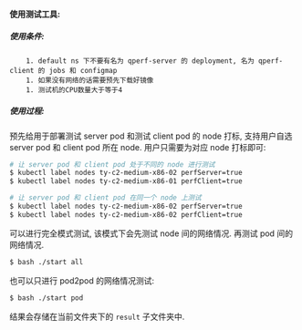 #### 使用测试工具:

##### 使用条件:

		1. default ns 下不要有名为 qperf-server 的 deployment, 名为 qperf-client 的 jobs 和 configmap
		1. 如果没有网络的话需要预先下载好镜像
		1. 测试机的CPU数量大于等于4



##### 使用过程:

预先给用于部署测试 server pod 和测试 client pod 的 node 打标, 支持用户自选 server pod 和 client pod 所在 node. 用户只需要为对应 node 打标即可:

```bash
# 让 server pod 和 client pod 处于不同的 node 进行测试
$ kubectl label nodes ty-c2-medium-x86-02 perfServer=true
$ kubectl label nodes ty-c2-medium-x86-01 perfClient=true

# 让 server pod 和 client pod 在同一个 node 上测试
$ kubectl label nodes ty-c2-medium-x86-02 perfServer=true
$ kubectl label nodes ty-c2-medium-x86-02 perfClient=true
```

可以进行完全模式测试, 该模式下会先测试 node 间的网络情况. 再测试 pod 间的网络情况.

```bash
$ bash ./start all
```

也可以只进行 pod2pod 的网络情况测试:

```bash
$ bash ./start pod
```

结果会存储在当前文件夹下的 `result` 子文件夹中.